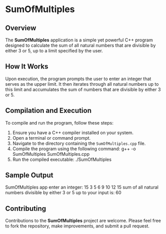 # SumOfMultiples

## Overview
The **SumOfMultiples** application is a simple yet powerful C++ program designed to calculate the sum of all natural numbers that are divisible by either 3 or 5, up to a limit specified by the user.

## How It Works
Upon execution, the program prompts the user to enter an integer that serves as the upper limit. It then iterates through all natural numbers up to this limit and accumulates the sum of numbers that are divisible by either 3 or 5.

## Compilation and Execution
To compile and run the program, follow these steps:

1. Ensure you have a C++ compiler installed on your system.
2. Open a terminal or command prompt.
3. Navigate to the directory containing the `SumOfMultiples.cpp` file.
4. Compile the program using the following command:
g++ -o SumOfMultiples SumOfMultiples.cpp
5. Run the compiled executable:
./SumOfMultiples
## Sample Output
SumOfMultiples app enter an integer: 15 3 5 6 9 10 12 15 sum of all natural numbers divisible by either 3 or 5 up to your input is: 60

## Contributing
Contributions to the **SumOfMultiples** project are welcome. Please feel free to fork the repository, make improvements, and submit a pull request.
